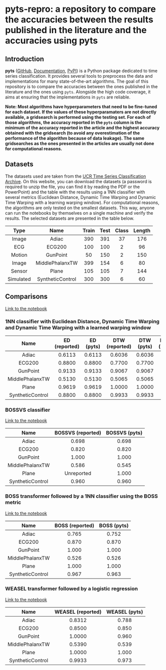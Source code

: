 # pyts-repro: a repository to compare the accuracies between the results published in the literature and the accuracies using pyts

## Introduction

**pyts** 
([GitHub](https://github.com/johannfaouzi/pyts),
[Documentation](https://pyts.readthedocs.io/en/latest/),
[PyPI](https://pypi.org/project/pyts/)) is a Python package dedicated to time series
classification. It provides several tools to preprocess the data and implementations
for many state-of-the-art algorithms. The goal of this repository is to compare the
accuracies between the ones published in the literature and the ones using `pyts`.
Alongside the high code coverage, it aims at ensuring that the implementations 
in `pyts` are reliable.

**Note: Most algorithms have hyperparameters that need to be fine-tuned for each dataset.
If the values of these hyperparamaters are not directly available, a gridsearch is performed
using the testing set. For each of those algorithms, the accuracy reported in the `pyts`
column is the minimum of the accuracy reported in the article and the highest accuracy
obtained with the gridsearch (to avoid any overestimation of the performance of the algorithm
because of data leakage). The same gridsearches as the ones presented in the articles are
usually not done for computational reasons.**


## Datasets

The datasets used are taken from the [UCR Time Series Classification Archive](https://www.cs.ucr.edu/%7Eeamonn/time_series_data_2018/). On this website, you can download the datasets (a password is required to unzip the file, you can find it by reading the PDF or the PowerPoint) and the table with the results using a 1NN classifier with several metrics (Euclidean Distance, Dynamic Time Warping and Dynamic Time Warping with a learning warping window). For computational reasons, the algorithms are only tested on the smallest datasets. This way, anyone can run the notebooks by themselves on a single machine and verify the results. The selected datasets are presented in the table below.

| Type        | Name             | Train | Test | Class | Length |
|:-----------:|:----------------:|:-----:|:----:|:-----:|:------:|
| Image       | Adiac            | 390   | 391  | 37    | 176    |
| ECG         | ECG200           | 100   | 100  | 2     | 96     |
| Motion      | GunPoint         | 50    | 150  | 2     | 150    |
| Image       | MiddlePhalanxTW  | 399   | 154  | 6     | 80     |
| Sensor      | Plane            | 105   | 105  | 7     | 144    |
| Simulated   | SyntheticControl | 300   | 300  | 6     | 60     |


## Comparisons

[Link to the notebook]()

### 1NN classifier with Euclidean Distance, Dynamic Time Warping and Dynamic Time Warping with a learned warping window

| Name             | ED (reported) | ED (pyts) | DTW (reported) | DTW (pyts) | DTW(w) (repored)  | DTW(w) (pyts)  |
|:----------------:|:-------------:|:---------:|:--------------:|:----------:|:-----------------:|:--------------:|
| Adiac            | 0.6113        | 0.6113    | 0.6036         | 0.6036     | 0.6087            | 0.6087         |
| ECG200           | 0.8800        | 0.8800    | 0.7700         | 0.7700     | 0.8800            | 0.8800         |
| GunPoint         | 0.9133        | 0.9133    | 0.9067         | 0.9067     | 0.9133            | 0.9133         |
| MiddlePhalanxTW  | 0.5130        | 0.5130    | 0.5065         | 0.5065     | 0.5065            | 0.5065         |
| Plane            | 0.9619        | 0.9619    | 1.0000         | 1.0000     | 1.0000            | 1.0000         |
| SyntheticControl | 0.8800        | 0.8800    | 0.9933         | 0.9933     | 0.9833            | 0.9833         |


<!--
    ### SAX-VSM

    [Link to the notebook]()

    | Name             | SAX-VSM (reported) | SAX-VSM (pyts) |
    |:----------------:|:------------------:|:--------------:|
    | Adiac            |                    |                |
    | ECG200           |                    |                |
    | GunPoint         |                    |                |
    | MiddlePhalanxTW  |                    |                |
    | Plane            |                    |                |
    | SyntheticControl |                    |                |
-->


### BOSSVS classifier

[Link to the notebook]()

| Name             | BOSSVS (reported) | BOSSVS (pyts) |
|:----------------:|:-----------------:|:-------------:|
| Adiac            | 0.698             | 0.698         |
| ECG200           | 0.820             | 0.820         |
| GunPoint         | 1.000             | 1.000         |
| MiddlePhalanxTW  | 0.586             | 0.545         |
| Plane            | Unreported        | 1.000         |
| SyntheticControl | 0.960             | 0.960         |

### BOSS transformer followed by a 1NN classifier using the BOSS metric

[Link to the notebook]()

| Name             | BOSS (reported) | BOSS (pyts) |
|:----------------:|:---------------:|:-----------:|
| Adiac            | 0.765           | 0.752       |
| ECG200           | 0.870           | 0.870       |
| GunPoint         | 1.000           | 1.000       |
| MiddlePhalanxTW  | 0.526           | 0.526       |
| Plane            | 1.000           | 1.000       |
| SyntheticControl | 0.967           | 0.963       |

### WEASEL transformer followed by a logistic regression

[Link to the notebook]()

| Name             | WEASEL (reported) | WEASEL (pyts) |
|:----------------:|:-----------------:|:-------------:|
| Adiac            | 0.8312            | 0.788         |
| ECG200           | 0.8500            | 0.850         |
| GunPoint         | 1.0000            | 0.960         |
| MiddlePhalanxTW  | 0.5390            | 0.539         |
| Plane            | 1.0000            | 1.000         |
| SyntheticControl | 0.9933            | 0.973         |



